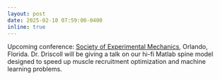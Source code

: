 ```yaml
---
layout: post
date: 2025-02-10 07:59:00-0400
inline: true
---
```



Upcoming conference: [Society of Experimental Mechanics](https://sem.org/imac), Orlando, Florida. Dr. Driscoll will be giving a talk on our hi-fi Matlab spine model designed to speed up muscle recruitment optimization and machine learning problems.





